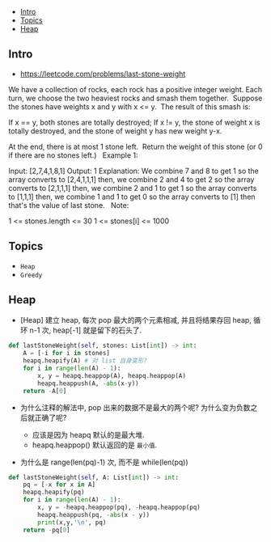 - [Intro](#intro)
- [Topics](#topics)
- [Heap](#heap)

## Intro

- https://leetcode.com/problems/last-stone-weight

We have a collection of rocks, each rock has a positive integer weight.
Each turn, we choose the two heaviest rocks and smash them together.  Suppose the stones have weights x and y with x <= y.  The result of this smash is:

If x == y, both stones are totally destroyed;
If x != y, the stone of weight x is totally destroyed, and the stone of weight y has new weight y-x.

At the end, there is at most 1 stone left.  Return the weight of this stone (or 0 if there are no stones left.)
 
Example 1:

Input: [2,7,4,1,8,1]
Output: 1
Explanation: 
We combine 7 and 8 to get 1 so the array converts to [2,4,1,1,1] then,
we combine 2 and 4 to get 2 so the array converts to [2,1,1,1] then,
we combine 2 and 1 to get 1 so the array converts to [1,1,1] then,
we combine 1 and 1 to get 0 so the array converts to [1] then that's the value of last stone.
 
Note:

1 <= stones.length <= 30
1 <= stones[i] <= 1000


## Topics

- `Heap`
- `Greedy`


## Heap

- [Heap] 建立 heap, 每次 pop 最大的两个元素相减, 并且将结果存回 heap, 循环 n-1 次, heap[-1] 就是留下的石头了.


```py
def lastStoneWeight(self, stones: List[int]) -> int:
    A = [-i for i in stones]
    heapq.heapify(A) # 对 list 自身变形?
    for i in range(len(A) - 1):
        x, y = heapq.heappop(A), heapq.heappop(A)
        heapq.heappush(A, -abs(x-y))
    return -A[0]
```




- 为什么注释的解法中, pop 出来的数据不是最大的两个呢? 为什么变为负数之后就正确了呢?
  - 应该是因为 heapq 默认的是最大堆.
  - heapq.heappop() 默认返回的是 `最小值`.

- 为什么是 range(len(pq)-1) 次, 而不是 while(len(pq))

```py
def lastStoneWeight(self, A: List[int]) -> int:
    pq = [-x for x in A]
    heapq.heapify(pq)
    for i in range(len(A) - 1):
        x, y = -heapq.heappop(pq), -heapq.heappop(pq)
        heapq.heappush(pq, -abs(x - y))
        print(x,y,'\n', pq)
    return -pq[0]   
```



